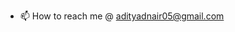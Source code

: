 - 📫 How to reach me @ adityadnair05@gmail.com

<!---
AdityaDNair/AdityaDNair is a ✨ special ✨ repository because its `README.md` (this file) appears on your GitHub profile.
You can click the Preview link to take a look at your changes.
--->
